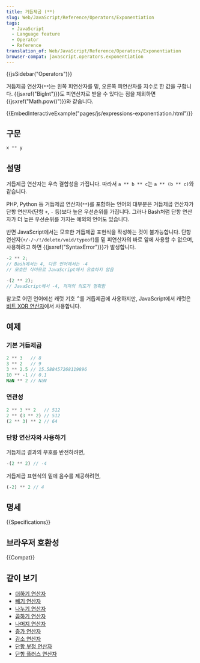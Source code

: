 ```yaml
---
title: 거듭제곱 (**)
slug: Web/JavaScript/Reference/Operators/Exponentiation
tags:
  - JavaScript
  - Language feature
  - Operator
  - Reference
translation_of: Web/JavaScript/Reference/Operators/Exponentiation
browser-compat: javascript.operators.exponentiation
---
```


{{jsSidebar("Operators")}}

거듭제곱 연산자(`**`)는 왼쪽 피연산자를 밑, 오른쪽 피연산자를 지수로 한 값을 구합니다.
{{jsxref("BigInt")}}도 피연산자로 받을 수 있다는 점을 제외하면 {{jsxref("Math.pow()")}}와 같습니다.

{{EmbedInteractiveExample("pages/js/expressions-exponentiation.html")}}

## 구문

```js
x ** y
```

## 설명

거듭제곱 연산자는 우측 결합성을 가집니다. 따라서 `a ** b ** c`는 `a ** (b ** c)`와 같습니다.

PHP, Python 등 거듭제곱 연산자(`**`)를 포함하는 언어의 대부분은 거듭제곱 연산자가 단항 연산자(단항
`+`, `-` 등)보다 높은 우선순위를 가집니다. 그러나 Bash처럼 단항 연산자가 더 높은 우선순위를
가지는 예외의 언어도 있습니다.

반면 JavaScript에서는 모호한 거듭제곱 표현식을 작성하는 것이 불가능합니다. 단항
연산자(`+/-/~/!/delete/void/typeof`)를 밑 피연산자의 바로 앞에 사용할 수 없으며, 사용하려고 하면
{{jsxref("SyntaxError")}}가 발생합니다.

```js
-2 ** 2;
// Bash에서는 4, 다른 언어에서는 -4
// 모호한 식이므로 JavaScript에서 유효하지 않음

-(2 ** 2);
// JavaScript에서 -4, 저자의 의도가 명확함
```

참고로 어떤 언어에선 캐럿 기호 <kbd>^</kbd>를 거듭제곱에 사용하지만, JavaScript에서 캐럿은
[비트 XOR 연산자](/ko/docs/Web/JavaScript/Reference/Operators/Bitwise_XOR)에서
사용합니다.

## 예제

### 기본 거듭제곱

```js
2 ** 3   // 8
3 ** 2   // 9
3 ** 2.5 // 15.588457268119896
10 ** -1 // 0.1
NaN ** 2 // NaN
```

### 연관성

```js
2 ** 3 ** 2   // 512
2 ** (3 ** 2) // 512
(2 ** 3) ** 2 // 64
```

### 단항 연산자와 사용하기

거듭제곱 결과의 부호를 반전하려면,

```js
-(2 ** 2) // -4
```

거듭제곱 표현식의 밑에 음수를 제공하려면,

```js
(-2) ** 2 // 4
```

## 명세

{{Specifications}}

## 브라우저 호환성

{{Compat}}

## 같이 보기

- [더하기 연산자](/ko/docs/Web/JavaScript/Reference/Operators/Addition)
- [빼기 연산자](/ko/docs/Web/JavaScript/Reference/Operators/Subtraction)
- [나누기 연산자](/ko/docs/Web/JavaScript/Reference/Operators/Division)
- [곱하기 연산자](/ko/docs/Web/JavaScript/Reference/Operators/Multiplication)
- [나머지 연산자](/ko/docs/Web/JavaScript/Reference/Operators/Remainder)
- [증가 연산자](/ko/docs/Web/JavaScript/Reference/Operators/Increment)
- [감소 연산자](/ko/docs/Web/JavaScript/Reference/Operators/Decrement)
- [단항 부정 연산자](/ko/docs/Web/JavaScript/Reference/Operators/Unary_negation)
- [단항 플러스 연산자](/ko/docs/Web/JavaScript/Reference/Operators/Unary_plus)
